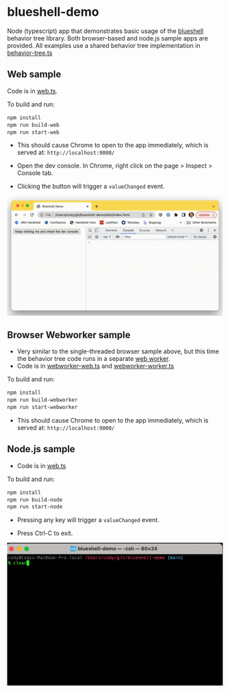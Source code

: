 # blueshell-demo

Node (typescript) app that demonstrates basic usage of the [blueshell](https://github.com/6RiverSystems/blueshell) behavior tree library. Both browser-based and node.js sample apps are provided. 
All examples use a shared behavior tree implementation in [behavior-tree.ts](src/behavior-tree.ts)

## Web sample

Code is in [web.ts](src/web.ts).

To build and run:

```bash
npm install
npm run build-web
npm run start-web
```

* This should cause Chrome to open to the app immediately, which is served at: `http://localhost:9000/`

* Open the dev console. In Chrome, right click on the page > Inspect > Console tab.

* Clicking the button will trigger a `valueChanged` event.

![blueshell-demo in browser](doc/browser.gif)

## Browser Webworker sample

* Very similar to the single-threaded browser sample above, but this time the behavior tree code runs in a separate [web worker](https://developer.mozilla.org/en-US/docs/Web/API/Web_Workers_API/Using_web_workers).
* Code is in [webworker-web.ts](src/webworker-web.ts) and [webworker-worker.ts](src/webworker-worker.ts)


To build and run:

```bash
npm install
npm run build-webworker
npm run start-webworker
```

* This should cause Chrome to open to the app immediately, which is served at: `http://localhost:9000/`


## Node.js sample

* Code is in [web.ts](src/web.ts)


To build and run:

```bash
npm install
npm run build-node
npm run start-node
```

* Pressing any key will trigger a `valueChanged` event.  

* Press Ctrl-C to exit.

![blueshell-demo in node.js](doc/node.gif)